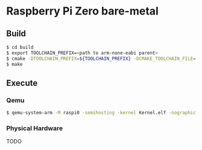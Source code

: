 # Raspberry Pi Zero bare-metal

## Build

```sh
$ cd build
$ export TOOLCHAIN_PREFIX=<path to arm-none-eabi parent>
$ cmake -DTOOLCHAIN_PREFIX=${TOOLCHAIN_PREFIX} -DCMAKE_TOOLCHAIN_FILE=../../../toolchain.cmake -DCMAKE_BUILD_TYPE=Release ..
$ make
```

## Execute 

### Qemu

```sh
$ qemu-system-arm -M raspi0 -semihosting -kernel Kernel.elf -nographic
```

### Physical Hardware

TODO